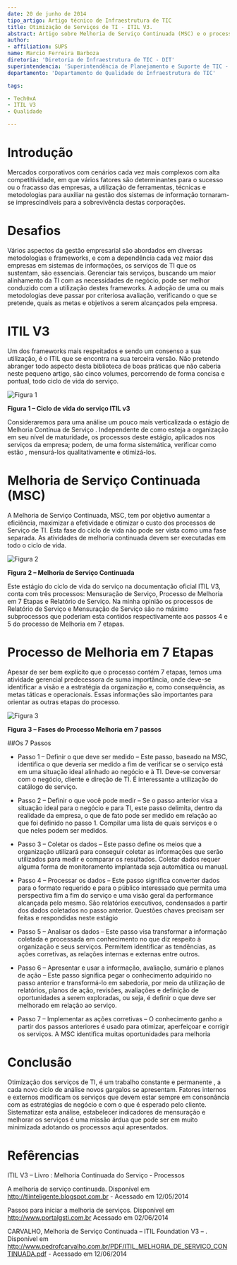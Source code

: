 ```yaml
---
date: 20 de junho de 2014
tipo_artigo: Artigo técnico de Infraestrutura de TIC
title: Otimização de Serviços de TI - ITIL V3.
abstract: Artigo sobre Melhoria de Serviço Continuada (MSC) e o processo de melhoria em 7 passos.
author:
- affiliation: SUPS
name: Marcio Ferreira Barboza
diretoria: 'Diretoria de Infraestrutura de TIC - DIT'
superintendencia: 'Superintendência de Planejamento e Suporte de TIC - SUPS'
departamento: 'Departamento de Qualidade de Infraestrutura de TIC'

tags:

- Tech0xA 
- ITIL V3
- Qualidade

---
```

Introdução
===
Mercados corporativos com cenários cada vez mais complexos com alta competitividade, em que vários fatores são determinantes para o sucesso ou o fracasso das empresas, a utilização de ferramentas, técnicas e metodologias  para auxiliar na gestão dos sistemas de informação tornaram-se imprescindíveis para a sobrevivência destas corporações.   

Desafios
===
Vários aspectos da gestão empresarial são abordados em diversas metodologias  e frameworks, e com a dependência cada vez maior das empresas em sistemas de informações, os serviços de TI que os sustentam, são essenciais. Gerenciar tais serviços, buscando um maior alinhamento da TI com as necessidades de negócio,  pode ser melhor conduzido com a utilização destes frameworks.
A adoção de uma ou mais metodologias deve passar por criteriosa avaliação, verificando o que se pretende, quais as metas e objetivos a serem alcançados pela empresa.

ITIL V3
===
Um dos frameworks mais respeitados e sendo um consenso a sua utilização, é o ITIL que se encontra na sua terceira versão.  Não pretendo abranger todo aspecto desta biblioteca de boas práticas que não caberia neste pequeno artigo, são cinco volumes, percorrendo de forma concisa e pontual, todo ciclo de vida do serviço.


![Figura  1](imagens/Figura1.png "Ciclo de vida do serviço ITIL v3")

**Figura  1 – Ciclo de vida do serviço ITIL v3**


Consideraremos para uma análise um pouco mais verticalizada o estágio de  Melhoria Contínua de Serviço .
Independente de como esteja a organização em seu nível de maturidade, os processos deste estágio, aplicados nos serviços da empresa; podem, de uma forma sistemática, verificar como  estão , mensurá-los qualitativamente e otimizá-los.


Melhoria de Serviço Continuada (MSC)
===
A Melhoria de Serviço Continuada, MSC, tem por objetivo aumentar a eficiência, maximizar a efetividade e otimizar o custo dos processos de Serviço de TI. Esta fase do ciclo de vida não pode ser vista como uma fase separada. As atividades de melhoria continuada devem ser executadas em todo o ciclo de vida.

![Figura  2](imagens/Figura2.png "Melhoria de Serviço Continuada")

**Figura  2 – Melhoria de Serviço Continuada**

Este estágio do ciclo de vida do serviço na documentação oficial  ITIL V3, conta com três processos:  Mensuração de Serviço, Processo de Melhoria em 7 Etapas e Relatório de Serviço. 
Na minha opinião  os processos de Relatório de Serviço e Mensuração de Serviço  são no máximo subprocessos que poderiam esta contidos respectivamente  aos passos 4 e 5  do processo de Melhoria em 7 etapas.
 
 
Processo de Melhoria em 7 Etapas
===
Apesar de ser bem explícito que o processo contém 7 etapas, temos uma atividade gerencial predecessora de suma importância, onde deve-se identificar a visão e a estratégia da organização e, como consequência, as metas táticas e operacionais. Essas informações são importantes para orientar as outras etapas do processo.    

![Figura  3](imagens/Figura3.png "Fases do Processo Melhoria em 7 passos")

**Figura 3 – Fases do Processo Melhoria em 7 passos**


##Os 7 Passos

* Passo 1 – Definir o que deve ser medido – Este passo, baseado na MSC, identifica o que deveria ser medido a fim de verificar se o serviço está em uma situação ideal alinhado ao negócio e à TI. Deve-se conversar com o negócio, cliente e direção de TI. É interessante a utilização do catálogo de serviço.

* Passo 2 – Definir o que você pode medir – Se o passo anterior visa a situação ideal para o negócio e para TI, este passo delimita, dentro da realidade da empresa, o que de fato pode ser medido em relação ao que foi definido no passo 1. Compilar uma lista de quais serviços e o que neles podem ser medidos. 
 
* Passo 3 – Coletar os dados – Este passo define os meios que a organização utilizará para conseguir coletar as informações que serão utilizados para medir e comparar os resultados. Coletar dados requer alguma forma de monitoramento implantada seja automática ou manual.

* Passo 4 – Processar os dados – Este passo significa converter dados para o formato requerido e para o público interessado que permita uma perspectiva fim a fim do serviço e uma visão geral da performance alcançada pelo mesmo. São relatórios executivos, condensados a partir dos dados coletados no passo anterior. Questões chaves precisam ser feitas e respondidas neste estágio 

* Passo 5 – Analisar os dados – Este passo visa transformar a informação coletada e processada em conhecimento no que diz respeito à organização e seus serviços. Permitem identificar as tendências, as ações corretivas, as relações internas e externas entre outros. 

* Passo 6 – Apresentar e usar a informação, avaliação, sumário e planos de ação – Este passo significa pegar o conhecimento adquirido no passo anterior e transformá-lo em sabedoria, por meio da utilização de relatórios, planos de ação, revisões, avaliações e definição de oportunidades a serem exploradas, ou seja, é definir o que deve ser melhorado em relação ao serviço. 

* Passo 7 – Implementar as ações corretivas – O conhecimento ganho a partir dos passos anteriores é usado para otimizar, aperfeiçoar e corrigir os serviços. A MSC identifica muitas oportunidades para melhoria 

Conclusão
===
Otimização dos serviços de TI, é um trabalho constante e permanente , a cada novo ciclo de análise novos gargalos se apresentam. Fatores internos e externos modificam os serviços que devem estar sempre em consonância com as estratégias de negócio e com o que é esperado pelo cliente. Sistematizar esta análise, estabelecer indicadores de mensuração e melhorar os serviços é uma missão árdua que pode ser em muito minimizada adotando os processos aqui apresentados. 



Refêrencias
===

ITIL V3 – Livro :  Melhoria Continuada do Serviço - Processos

A melhoria de serviço continuada. Disponível em <http://tiinteligente.blogspot.com.br> - Acessado em 12/05/2014

Passos para iniciar a melhoria de serviços. Disponível em <http://www.portalgsti.com.br> Acessado em 02/06/2014

CARVALHO, Melhoria de Serviço Continuada – ITIL Foundation V3 – . Disponível em <http://www.pedrofcarvalho.com.br/PDF/ITIL_MELHORIA_DE_SERVICO_CONTINUADA.pdf> - Acessado em 12/06/2014


